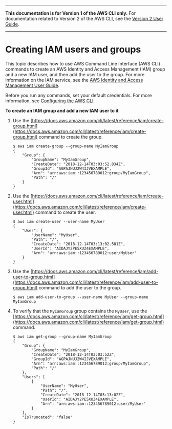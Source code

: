 --------

**This documentation is for Version 1 of the AWS CLI only\.** For documentation related to Version 2 of the AWS CLI, see the [Version 2 User Guide](https://docs.aws.amazon.com/cli/latest/userguide/)\.

--------

# Creating IAM users and groups<a name="cli-services-iam-new-user-group"></a>

This topic describes how to use AWS Command Line Interface \(AWS CLI\) commands to create an AWS Identity and Access Management \(IAM\) group and a new IAM user, and then add the user to the group\. For more information on the IAM service, see the [AWS Identity and Access Management User Guide](https://docs.aws.amazon.com/IAM/latest/UserGuide/introduction.html)\.

Before you run any commands, set your default credentials\. For more information, see [Configuring the AWS CLI](cli-chap-configure.md)\.

**To create an IAM group and add a new IAM user to it**

1. Use the [https://docs.aws.amazon.com/cli/latest/reference/iam/create-group.html](https://docs.aws.amazon.com/cli/latest/reference/iam/create-group.html) command to create the group\.

   ```
   $ aws iam create-group --group-name MyIamGroup
   {
       "Group": {
           "GroupName": "MyIamGroup",
           "CreateDate": "2018-12-14T03:03:52.834Z",
           "GroupId": "AGPAJNUJ2W4IJVEXAMPLE",
           "Arn": "arn:aws:iam::123456789012:group/MyIamGroup",
           "Path": "/"
       }
   }
   ```

1. Use the [https://docs.aws.amazon.com/cli/latest/reference/iam/create-user.html](https://docs.aws.amazon.com/cli/latest/reference/iam/create-user.html) command to create the user\.

   ```
   $ aws iam create-user --user-name MyUser
   {
       "User": {
           "UserName": "MyUser",
           "Path": "/",
           "CreateDate": "2018-12-14T03:13:02.581Z",
           "UserId": "AIDAJY2PE5XUZ4EXAMPLE",
           "Arn": "arn:aws:iam::123456789012:user/MyUser"
       }
   }
   ```

1. Use the [https://docs.aws.amazon.com/cli/latest/reference/iam/add-user-to-group.html](https://docs.aws.amazon.com/cli/latest/reference/iam/add-user-to-group.html) command to add the user to the group\.

   ```
   $ aws iam add-user-to-group --user-name MyUser --group-name MyIamGroup
   ```

1. To verify that the `MyIamGroup` group contains the `MyUser`, use the [https://docs.aws.amazon.com/cli/latest/reference/iam/get-group.html](https://docs.aws.amazon.com/cli/latest/reference/iam/get-group.html) command\.

   ```
   $ aws iam get-group --group-name MyIamGroup
   {
       "Group": {
           "GroupName": "MyIamGroup",
           "CreateDate": "2018-12-14T03:03:52Z",
           "GroupId": "AGPAJNUJ2W4IJVEXAMPLE",
           "Arn": "arn:aws:iam::123456789012:group/MyIamGroup",
           "Path": "/"
       },
       "Users": [
           {
               "UserName": "MyUser",
               "Path": "/",
               "CreateDate": "2018-12-14T03:13:02Z",
               "UserId": "AIDAJY2PE5XUZ4EXAMPLE",
               "Arn": "arn:aws:iam::123456789012:user/MyUser"
           }
       ],
       "IsTruncated": "false"
   }
   ```